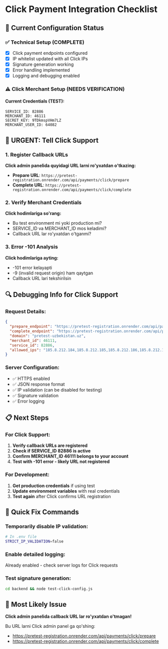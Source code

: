 # Click Payment Integration Checklist

## 🔧 Current Configuration Status

### ✅ Technical Setup (COMPLETE)
- [x] Click payment endpoints configured
- [x] IP whitelist updated with all Click IPs
- [x] Signature generation working
- [x] Error handling implemented
- [x] Logging and debugging enabled

### ⚠️ Click Merchant Setup (NEEDS VERIFICATION)

#### Current Credentials (TEST):
```
SERVICE_ID: 82886
MERCHANT_ID: 46111
SECRET_KEY: 9TDkmspVHm7LZ
MERCHANT_USER_ID: 64082
```

## 🚨 URGENT: Tell Click Support

### 1. Register Callback URLs
**Click admin panelida quyidagi URL larni ro'yxatdan o'tkazing:**

- **Prepare URL**: `https://pretest-registration.onrender.com/api/payments/click/prepare`
- **Complete URL**: `https://pretest-registration.onrender.com/api/payments/click/complete`

### 2. Verify Merchant Credentials
**Click hodimlariga so'rang:**
- Bu test environment mi yoki production mi?
- SERVICE_ID va MERCHANT_ID mos keladimi?
- Callback URL lar ro'yxatdan o'tganmi?

### 3. Error -101 Analysis
**Click hodimlariga ayting:**
- -101 error kelayapti
- -9 (invalid request origin) ham qaytgan
- Callback URL lari tekshirilsin

## 🔍 Debugging Info for Click Support

### Request Details:
```json
{
  "prepare_endpoint": "https://pretest-registration.onrender.com/api/payments/click/prepare",
  "complete_endpoint": "https://pretest-registration.onrender.com/api/payments/click/complete",
  "domain": "pretest-uzbekistan.uz",
  "merchant_id": 46111,
  "service_id": 82886,
  "allowed_ips": "185.8.212.184,185.8.212.185,185.8.212.186,185.8.212.176-183"
}
```

### Server Configuration:
- ✅ HTTPS enabled
- ✅ JSON response format
- ✅ IP validation (can be disabled for testing)
- ✅ Signature validation
- ✅ Error logging

## 📋 Next Steps

### For Click Support:
1. **Verify callback URLs are registered**
2. **Check if SERVICE_ID 82886 is active**
3. **Confirm MERCHANT_ID 46111 belongs to your account**
4. **Test with -101 error - likely URL not registered**

### For Development:
1. **Get production credentials** if using test
2. **Update environment variables** with real credentials
3. **Test again** after Click confirms URL registration

## 🔧 Quick Fix Commands

### Temporarily disable IP validation:
```bash
# In .env file
STRICT_IP_VALIDATION=false
```

### Enable detailed logging:
Already enabled - check server logs for Click requests

### Test signature generation:
```bash
cd backend && node test-click-config.js
```

## 🎯 Most Likely Issue

**Click admin panelida callback URL lar ro'yxatdan o'tmagan!**

Bu URL larni Click admin panel ga qo'shing:
- https://pretest-registration.onrender.com/api/payments/click/prepare
- https://pretest-registration.onrender.com/api/payments/click/complete